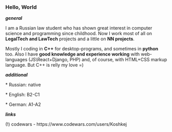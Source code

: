### Hello, World

<b><i> general </i></b>

<p>I am a Russian law student who has shown great interest in computer science and programming since childhood. Now I work most of all on <b>LegalTech and LawTech</b> projects and a little on <b>NN projects</b>.</p>

<p>Mostly I coding in <b>C++</b> for desktop-programs, and sometimes in <b>python</b> too. Also I have <b>good knowledge and experience working</b> with web-languages (JS\React+Django, PHP) and, of course, with HTML+CSS markup language. But C++ is relly my love =)</p>

<b><i> additional </i></b>

<p> * Russian: native</p>
<p> * English: B2-C1</p>
<p> * German: A1-A2</p>

<b><i> links </i></b>

<p>(!) codewars - https://www.codewars.com/users/Koshkej</p>
